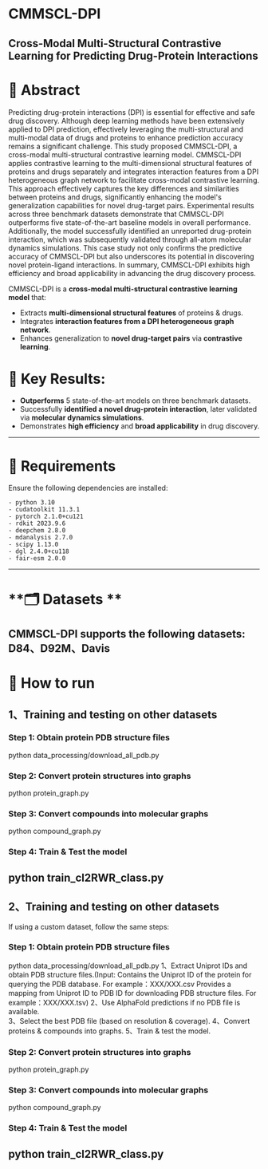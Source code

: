 # **CMMSCL-DPI**
**Cross-Modal Multi-Structural Contrastive Learning for Predicting Drug-Protein Interactions**
--------

# **📌 Abstract**
Predicting drug-protein interactions (DPI) is essential for effective and safe drug discovery. Although deep learning methods have been extensively applied to DPI prediction, effectively leveraging the multi-structural and multi-modal data of drugs and proteins to enhance prediction accuracy remains a significant challenge. This study proposed CMMSCL-DPI, a cross-modal multi-structural contrastive learning model. CMMSCL-DPI applies contrastive learning to the multi-dimensional structural features of proteins and drugs separately and integrates interaction features from a DPI heterogeneous graph network to facilitate cross-modal contrastive learning. This approach effectively captures the key differences and similarities between proteins and drugs, significantly enhancing the model's generalization capabilities for novel drug-target pairs. Experimental results across three benchmark datasets demonstrate that CMMSCL-DPI outperforms five state-of-the-art baseline models in overall performance. Additionally, the model successfully identified an unreported drug-protein interaction, which was subsequently validated through all-atom molecular dynamics simulations. This case study not only confirms the predictive accuracy of CMMSCL-DPI but also underscores its potential in discovering novel protein-ligand interactions. In summary, CMMSCL-DPI exhibits high efficiency and broad applicability in advancing the drug discovery process.

CMMSCL-DPI is a **cross-modal multi-structural contrastive learning model** that:
- Extracts **multi-dimensional structural features** of proteins & drugs.
- Integrates **interaction features from a DPI heterogeneous graph network**.
- Enhances generalization to **novel drug-target pairs** via **contrastive learning**.

# **🔬 Key Results:**
- **Outperforms** 5 state-of-the-art models on three benchmark datasets.
- Successfully **identified a novel drug-protein interaction**, later validated via **molecular dynamics simulations**.
- Demonstrates **high efficiency** and **broad applicability** in drug discovery.
--------

# **🔧  Requirements**
Ensure the following dependencies are installed:
```
- python 3.10
- cudatoolkit 11.3.1
- pytorch 2.1.0+cu121
- rdkit 2023.9.6
- deepchem 2.8.0
- mdanalysis 2.7.0
- scipy 1.13.0
- dgl 2.4.0+cu118
- fair-esm 2.0.0
```
-------


# **🗂  Datasets **
CMMSCL-DPI supports the following datasets:
D84、D92M、Davis
-------

# **🚀  How to run**

## 1、Training and testing on other datasets

### Step 1: Obtain protein PDB structure files
python data_processing/download_all_pdb.py

### Step 2: Convert protein structures into graphs
python protein_graph.py

### Step 3: Convert compounds into molecular graphs
python compound_graph.py

### Step 4: Train & Test the model
python train_cl2RWR_class.py
-------


## 2、Training and testing on other datasets

If using a custom dataset, follow the same steps:
### Step 1: Obtain protein PDB structure files
python data_processing/download_all_pdb.py
1、Extract Uniprot IDs and obtain PDB structure files.(Input: Contains the Uniprot ID of the protein for querying the PDB database. For example：XXX/XXX.csv
Provides a mapping from Uniprot ID to PDB ID for downloading PDB structure files. For example：XXX/XXX.tsv)
2、Use AlphaFold predictions if no PDB file is available.  
3、Select the best PDB file (based on resolution & coverage).
4、Convert proteins & compounds into graphs.
5、Train & test the model.

### Step 2: Convert protein structures into graphs
python protein_graph.py

### Step 3: Convert compounds into molecular graphs
python compound_graph.py

### Step 4: Train & Test the model
python train_cl2RWR_class.py
-------
